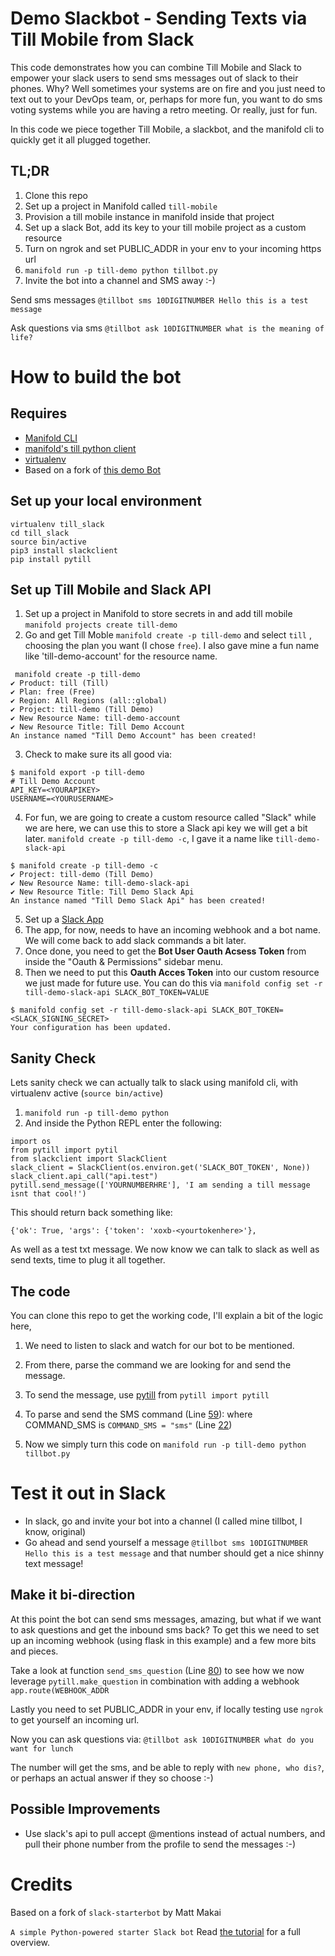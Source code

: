 # Demo Slackbot - Sending Texts via Till Mobile from Slack

This code demonstrates how you can combine Till Mobile and Slack to empower your slack users
to send sms messages out of slack to their phones.  Why?  Well sometimes your systems are on
fire and you just need to text out to your DevOps team, or, perhaps for more fun, you want to
do sms voting systems while you are having a retro meeting.  Or really, just for fun.

In this code we piece together Till Mobile, a slackbot, and the manifold cli to quickly get it all
plugged together.

## TL;DR
1. Clone this repo
2. Set up a project in Manifold called `till-mobile`
3. Provision a till mobile instance in manifold inside that project
4. Set up a slack Bot, add its key to your till mobile project as a custom resource
5. Turn on ngrok and set PUBLIC_ADDR in your env to your incoming https url
5. `manifold run -p till-demo python tillbot.py`
6. Invite the bot into a channel and SMS away :-)

Send sms messages `@tillbot sms 10DIGITNUMBER Hello this is a test message`

Ask questions via sms `@tillbot ask 10DIGITNUMBER what is the meaning of life?`

# How to build the bot

## Requires

- [Manifold CLI](https://github.com/manifoldco/manifold-cli/blob/master/README.md)
- [manifold's till python client](https://github.com/manifoldco/pytill)
- [virtualenv](https://virtualenv.pypa.io/en/stable/)
- Based on a fork of [this demo Bot](https://www.fullstackpython.com/blog/build-first-slack-bot-python.html)

## Set up your local environment

```
virtualenv till_slack
cd till_slack
source bin/active
pip3 install slackclient
pip install pytill
```

## Set up Till Mobile and Slack API

1. Set up a project in Manifold to store secrets in and add till mobile ```manifold projects create till-demo```
2. Go and get Till Moble `manifold create -p till-demo` and select `till` , choosing the plan you want (I chose `free`).  I also gave mine a fun name like 'till-demo-account' for the resource name.
```
 manifold create -p till-demo
✔ Product: till (Till)
✔ Plan: free (Free)
✔ Region: All Regions (all::global)
✔ Project: till-demo (Till Demo)
✔ New Resource Name: till-demo-account
✔ New Resource Title: Till Demo Account
An instance named "Till Demo Account" has been created!
```
3. Check to make sure its all good via:
```
$ manifold export -p till-demo
# Till Demo Account
API_KEY=<YOURAPIKEY>
USERNAME=<YOURUSERNAME>
```
4. For fun, we are going to create a custom resource called "Slack" while we are here, we can use this to store a Slack api key we will get a bit later. `manifold create -p till-demo -c`, I gave it a name like `till-demo-slack-api`
```
$ manifold create -p till-demo -c
✔ Project: till-demo (Till Demo)
✔ New Resource Name: till-demo-slack-api
✔ New Resource Title: Till Demo Slack Api
An instance named "Till Demo Slack Api" has been created!
```
5. Set up a [Slack App](https://api.slack.com/slack-apps)
  1. The app, for now, needs to have an incoming webhook and a bot name.  We will come back to add slack commands a bit later.
  2. Once done, you need to get the __Bot User Oauth Acsess Token__ from inside the "Oauth & Permissions" sidebar menu.
6. Then we need to put this __Oauth Acces Token__ into our custom resource we just made for future use.  You can do this via `manifold config set -r till-demo-slack-api SLACK_BOT_TOKEN=VALUE`
```
$ manifold config set -r till-demo-slack-api SLACK_BOT_TOKEN=<SLACK_SIGNING_SECRET>
Your configuration has been updated.
```

## Sanity Check
Lets sanity check we can actually talk to slack using manifold cli, with virtualenv active (`source bin/active`)
1. `manifold run -p till-demo python`
2. And inside the Python REPL enter the following:
```
import os
from pytill import pytil
from slackclient import SlackClient
slack_client = SlackClient(os.environ.get('SLACK_BOT_TOKEN', None))
slack_client.api_call("api.test")
pytill.send_message(['YOURNUMBERHRE'], 'I am sending a till message isnt that cool!')
```
This should return back something like:
```
{'ok': True, 'args': {'token': 'xoxb-<yourtokenhere>'},
```
As well as a test txt message.  We now know we can talk to slack as well as send texts, time to plug it all together.


## The code
You can clone this repo to get the working code, I'll explain a bit of the logic here,

1. We need to listen to slack and watch for our bot to be mentioned.
2. From there, parse the command we are looking for and send the message.
3. To send the message, use [pytill](https://github.com/manifoldco/pytill) from `pytill import pytill`
4. To parse and send the SMS  command (Line [59](https://github.com/manifoldco/tillmobile-demo/blob/master/tillbot.py#L59)):
where COMMAND_SMS is `COMMAND_SMS = "sms"` (Line [22](https://github.com/manifoldco/tillmobile-demo/blob/master/tillbot.py#L22))

5. Now we simply turn this code on `manifold run -p till-demo python tillbot.py`

# Test it out in Slack
- In slack, go and invite your bot into a channel (I called mine tillbot, I know, original)
- Go ahead and send yourself a message `@tillbot sms 10DIGITNUMBER Hello this is a test message` and that number should get a nice shinny text message!

## Make it bi-direction

At this point the bot can send sms messages, amazing, but what if we want to ask questions and get the inbound sms back?  To get this we need to set up an incoming webhook (using flask in this example) and a few more bits and pieces.

Take a look at function `send_sms_question` (Line [80](https://github.com/manifoldco/tillmobile-demo/blob/master/tillbot.py#L80)) to see how we now leverage `pytill.make_question` in combination with adding a webhook `app.route(WEBHOOK_ADDR`

Lastly you need to set PUBLIC_ADDR in your env, if locally testing use `ngrok` to get yourself an incoming url.

Now you can ask questions via:
`@tillbot ask 10DIGITNUMBER what do you want for lunch`

The number will get the sms, and be able to reply with `new phone, who dis?`, or perhaps an actual answer if they so choose :-)

## Possible Improvements
- Use slack's api to pull accept @mentions instead of actual numbers, and pull their phone number from the profile to send the messages :-)


# Credits
Based on a fork of `slack-starterbot` by Matt Makai

`A simple Python-powered starter Slack bot`
Read [the tutorial](https://www.fullstackpython.com/blog/build-first-slack-bot-python.html)
for a full overview.
